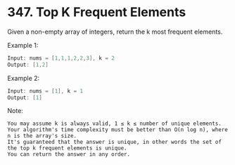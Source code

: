 # 347. Top K Frequent Elements

Given a non-empty array of integers, return the k most frequent elements.

Example 1:

``` java
Input: nums = [1,1,1,2,2,3], k = 2
Output: [1,2]
```

Example 2:

``` java
Input: nums = [1], k = 1
Output: [1]
```

Note:

    You may assume k is always valid, 1 ≤ k ≤ number of unique elements.
    Your algorithm's time complexity must be better than O(n log n), where n is the array's size.
    It's guaranteed that the answer is unique, in other words the set of the top k frequent elements is unique.
    You can return the answer in any order.
